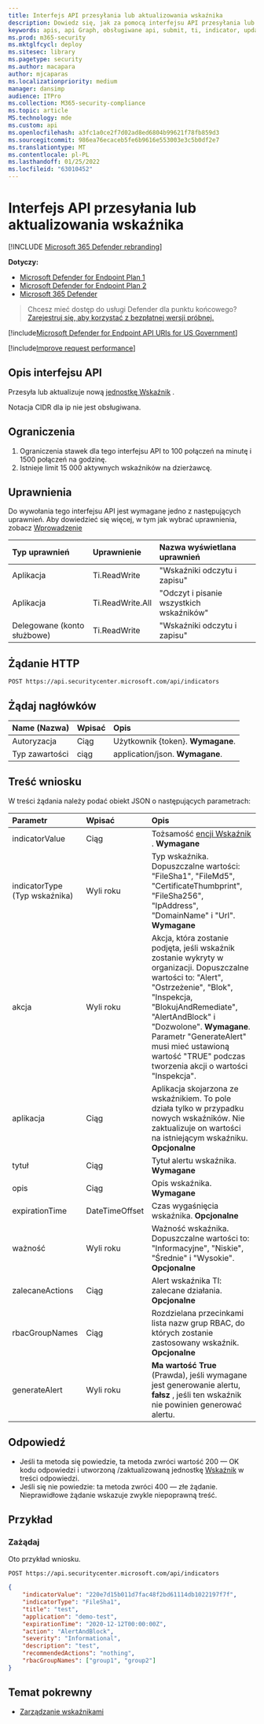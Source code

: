 ```yaml
---
title: Interfejs API przesyłania lub aktualizowania wskaźnika
description: Dowiedz się, jak za pomocą interfejsu API przesyłania lub aktualizowania wskaźnika przesyłać lub aktualizować nową jednostkę Indicator w programie Microsoft Defender for Endpoint.
keywords: apis, api Graph, obsługiwane api, submit, ti, indicator, update
ms.prod: m365-security
ms.mktglfcycl: deploy
ms.sitesec: library
ms.pagetype: security
ms.author: macapara
author: mjcaparas
ms.localizationpriority: medium
manager: dansimp
audience: ITPro
ms.collection: M365-security-compliance
ms.topic: article
MS.technology: mde
ms.custom: api
ms.openlocfilehash: a3fc1a0ce2f7d02ad8ed6804b99621f78fb859d3
ms.sourcegitcommit: 986ea76ecaceb5fe6b9616e553003e3c5b0df2e7
ms.translationtype: MT
ms.contentlocale: pl-PL
ms.lasthandoff: 01/25/2022
ms.locfileid: "63010452"
---
```

# <a name="submit-or-update-indicator-api"></a>Interfejs API przesyłania lub aktualizowania wskaźnika

[!INCLUDE [Microsoft 365 Defender rebranding](../../includes/microsoft-defender.md)]

**Dotyczy:**
- [Microsoft Defender for Endpoint Plan 1](https://go.microsoft.com/fwlink/p/?linkid=2154037)
- [Microsoft Defender for Endpoint Plan 2](https://go.microsoft.com/fwlink/p/?linkid=2154037)
- [Microsoft 365 Defender](https://go.microsoft.com/fwlink/?linkid=2118804)

> Chcesz mieć dostęp do usługi Defender dla punktu końcowego? [Zarejestruj się, aby korzystać z bezpłatnej wersji próbnej.](https://signup.microsoft.com/create-account/signup?products=7f379fee-c4f9-4278-b0a1-e4c8c2fcdf7e&ru=https://aka.ms/MDEp2OpenTrial?ocid=docs-wdatp-exposedapis-abovefoldlink)


[!include[Microsoft Defender for Endpoint API URIs for US Government](../../includes/microsoft-defender-api-usgov.md)]

[!include[Improve request performance](../../includes/improve-request-performance.md)]

## <a name="api-description"></a>Opis interfejsu API

Przesyła lub aktualizuje nową [jednostkę Wskaźnik](ti-indicator.md) .

Notacja CIDR dla ip nie jest obsługiwana.

## <a name="limitations"></a>Ograniczenia

1. Ograniczenia stawek dla tego interfejsu API to 100 połączeń na minutę i 1500 połączeń na godzinę.
2. Istnieje limit 15 000 aktywnych wskaźników na dzierżawcę.

## <a name="permissions"></a>Uprawnienia

Do wywołania tego interfejsu API jest wymagane jedno z następujących uprawnień. Aby dowiedzieć się więcej, w tym jak wybrać uprawnienia, zobacz [Wprowadzenie](apis-intro.md)

Typ uprawnień|Uprawnienie|Nazwa wyświetlana uprawnień
:---|:---|:---
Aplikacja|Ti.ReadWrite|"Wskaźniki odczytu i zapisu"
Aplikacja|Ti.ReadWrite.All|"Odczyt i pisanie wszystkich wskaźników"
Delegowane (konto służbowe)|Ti.ReadWrite|"Wskaźniki odczytu i zapisu"

## <a name="http-request"></a>Żądanie HTTP

```http
POST https://api.securitycenter.microsoft.com/api/indicators
```

## <a name="request-headers"></a>Żądaj nagłówków

Name (Nazwa)|Wpisać|Opis
:---|:---|:---
Autoryzacja|Ciąg|Użytkownik {token}. **Wymagane**.
Typ zawartości|ciąg|application/json. **Wymagane**.

## <a name="request-body"></a>Treść wniosku

W treści żądania należy podać obiekt JSON o następujących parametrach:

Parametr|Wpisać|Opis
:---|:---|:---
indicatorValue|Ciąg|Tożsamość [encji Wskaźnik](ti-indicator.md) . **Wymagane**
indicatorType (Typ wskaźnika)|Wyli roku|Typ wskaźnika. Dopuszczalne wartości: "FileSha1", "FileMd5", "CertificateThumbprint", "FileSha256", "IpAddress", "DomainName" i "Url". **Wymagane**
akcja|Wyli roku|Akcja, która zostanie podjęta, jeśli wskaźnik zostanie wykryty w organizacji. Dopuszczalne wartości to: "Alert", "Ostrzeżenie", "Blok", "Inspekcja, "BlokujAndRemediate", "AlertAndBlock" i "Dozwolone". **Wymagane**. Parametr "GenerateAlert" musi mieć ustawioną wartość "TRUE" podczas tworzenia akcji o wartości "Inspekcja".
aplikacja|Ciąg|Aplikacja skojarzona ze wskaźnikiem. To pole działa tylko w przypadku nowych wskaźników. Nie zaktualizuje on wartości na istniejącym wskaźniku. **Opcjonalne**
tytuł|Ciąg|Tytuł alertu wskaźnika. **Wymagane**
opis|Ciąg|Opis wskaźnika. **Wymagane**
expirationTime|DateTimeOffset|Czas wygaśnięcia wskaźnika. **Opcjonalne**
ważność|Wyli roku|Ważność wskaźnika. Dopuszczalne wartości to: "Informacyjne", "Niskie", "Średnie" i "Wysokie". **Opcjonalne**
zalecaneActions|Ciąg|Alert wskaźnika TI: zalecane działania. **Opcjonalne**
rbacGroupNames|Ciąg|Rozdzielana przecinkami lista nazw grup RBAC, do których zostanie zastosowany wskaźnik. **Opcjonalne**
generateAlert|Wyli roku|**Ma wartość True** (Prawda), jeśli wymagane jest generowanie alertu, **fałsz** , jeśli ten wskaźnik nie powinien generować alertu.
## <a name="response"></a>Odpowiedź

- Jeśli ta metoda się powiedzie, ta metoda zwróci wartość 200 — OK kodu odpowiedzi i utworzoną /zaktualizowaną jednostkę [Wskaźnik](ti-indicator.md) w treści odpowiedzi.
- Jeśli się nie powiedzie: ta metoda zwróci 400 — złe żądanie. Nieprawidłowe żądanie wskazuje zwykle niepoprawną treść.

## <a name="example"></a>Przykład

### <a name="request"></a>Zażądaj

Oto przykład wniosku.

```http
POST https://api.securitycenter.microsoft.com/api/indicators
```

```json
{
    "indicatorValue": "220e7d15b011d7fac48f2bd61114db1022197f7f",
    "indicatorType": "FileSha1",
    "title": "test",
    "application": "demo-test",
    "expirationTime": "2020-12-12T00:00:00Z",
    "action": "AlertAndBlock",
    "severity": "Informational",
    "description": "test",
    "recommendedActions": "nothing",
    "rbacGroupNames": ["group1", "group2"]
}
```

## <a name="related-topic"></a>Temat pokrewny

- [Zarządzanie wskaźnikami](manage-indicators.md)
